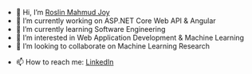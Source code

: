<!--
**roslinmahmud/roslinmahmud** is a ✨ _special_ ✨ repository because its `README.md` (this file) appears on your GitHub profile. 
-->

- 👋 Hi, I’m [Roslin Mahmud Joy](https://twitter.com/roslinmahmud) 
- 🔭 I’m currently working on ASP.NET Core Web API & Angular
- 🌱 I’m currently learning Software Engineering 
- 👀 I’m interested in Web Application Development & Machine Learning
- 👯 I’m looking to collaborate on Machine Learning Research
<!--- 🤔 I’m looking for help with ...
- 💬 Ask me about ...
- 😄 Pronouns: ...
- ⚡ Fun fact: ... -->
- 📫 How to reach me: [LinkedIn](https://www.linkedin.com/in/roslinmahmud/)

